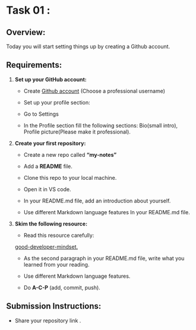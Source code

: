 # Task 01 : 


## Overview:

Today you will start setting things up by creating a Github account.

## Requirements:

1. **Set up your GitHub account:**

   - Create [Github account](https://github.com/) (Choose a professional username)

   - Set up your profile section:

   - Go to Settings

   - In the Profile section fill the following sections: Bio(small intro), Profile picture(Please make it professional).


2. **Create your first repository:**

   - Create a new repo called  **“my-notes”**

   - Add a **README** file.

   - Clone this repo to your local machine.

   - Open it in VS code.

   - In your README.md file, add an introduction about yourself.

   - Use different Markdown language features In your README.md file.

3. **Skim the following resource:**
   - Read this resource carefully:

   [good-developer-mindset.](https://www.freecodecamp.org/news/learn-the-fundamentals-of-a-good-developer-mindset-in-15-minutes-81321ab8a682/)

    - As the second paragraph in your README.md file, write what you learned from your reading. 

   - Use different Markdown language features.

   - Do **A-C-P** (add, commit, push).



## Submission Instructions:
   
   - Share your repository link .

